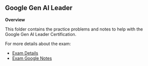 <h2>Google Gen AI Leader</h2>

<b>Overview</b>

This folder contains the practice problems and notes to help with the Google Gen AI Leader Certification. 

For more details about the exam: 
<ul>
<li><a href="https://services.google.com/fh/files/misc/generative_ai_leader_exam_guide_english.pdf">Exam Details</a></li>
<li><a href="https://services.google.com/fh/files/misc/generative_ai_leader_study_guide_english.pdf">Exam Google Notes</a></li>
</ul>


